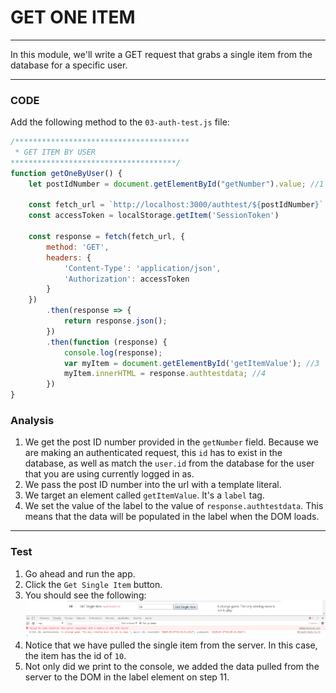 # GET ONE ITEM
---
In this module, we'll write a GET request that grabs a single item from the database for a specific user.

<hr />

### CODE
Add the following method to the `03-auth-test.js` file:

```js
/***************************************
 * GET ITEM BY USER
*************************************/
function getOneByUser() {
	let postIdNumber = document.getElementById("getNumber").value; //1

	const fetch_url = `http://localhost:3000/authtest/${postIdNumber}` //2
	const accessToken = localStorage.getItem('SessionToken')

	const response = fetch(fetch_url, {
		method: 'GET',
		headers: {
			'Content-Type': 'application/json',
			'Authorization': accessToken
		}
	})
		.then(response => {
			return response.json();
		})
		.then(function (response) {
			console.log(response); 
			var myItem = document.getElementById('getItemValue'); //3
			myItem.innerHTML = response.authtestdata; //4
		})
}
```

### Analysis
1. We get the post ID number provided in the `getNumber` field. Because we are making an authenticated request, this `id` has to exist in the database,  as well as match the `user.id` from the database for the user that you are using currently logged in as.
2. We pass the post ID number into the url with a template literal.
3. We target an element called `getItemValue`. It's a `label` tag.
4. We set the value of the label to the value of `response.authtestdata`. This means that the data will be populated in the label when the DOM loads.

<hr>

### Test
1. Go ahead and run the app. 
2. Click the `Get Single Item` button. 
3. You should see the following:
![screenshot](assets/06-get-single.PNG)
4. Notice that we have pulled the single item from the server. In this case, the item has the id of `10`. 
5. Not only did we print to the console, we added the data pulled from the server to the DOM in the label element on step 11.